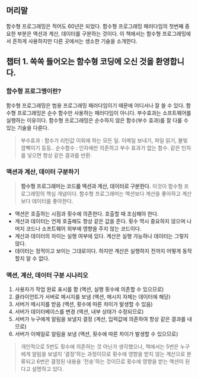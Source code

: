 ## 머리말

함수형 프로그래밍은 적어도 60년은 되었다.
함수형 프로그래밍 패러다임의 첫번째 중요한 부분은 액션과 계산, 데이터를 구분하는 것이다.
이 책에서는 함수형 프로그래밍에서 흔하게 사용하지만 다른 곳에서는 생소한 기술을 소개한다.

## 챕터 1. 쏙쏙 들어오는 함수형 코딩에 오신 것을 환영합니다.

### 함수형 프로그맹이란?

함수형 프로그래밍은 범용 프로그래밍 패러다임이기 때문에 어디서나 잘 쓸 수 있다. 함수형 프로그래밍은 순수 함수만 사용하는 패러다임이 아니다. 부수효과는 소프트웨어를 실행하는 이유이다. 함수형 프로그래밍은 순수하지 않은 함수(부수 효과)를 잘 다룰 수 있는 기술을 다룬다.

> 부수효과 : 함수가 리턴값 이외에 하는 모든 일. 이메일 보내기, 파일 읽기, 불빛 깜빡이기 등등..
> 순수함수 : 인자에만 의존하고 부수 효과가 없는 함수. 같은 인자를 넣으면 항상 같은 결과를 반환.

### 액션과 계산, 데이터 구분하기

> **함수형 프로그래머는 코드를 액션과 계산, 데이터로 구분한다.** 이것이 함수형 프로그래밍의 핵심 개념이다. 함수형 프로그래머는 액션보다 계산을 좋아하고 계산보다 데이터를 좋아한다.

- 액션은 호출하는 시점과 횟수에 의존한다. 호출할 때 조심해야 한다.
- 계산과 데이터는 언제 호출해도 항상 같은 값을 준다. 횟수 역시 중요하지 않으며 나머지 코드나 소프트웨어 외부에 영향을 주지 않는 코드이다.
- 계산과 데이터의 차이는 실행 여부에 있다. 계산은 실행 가능하나 데이터는 그렇지 않다.
- 데이터는 정적이고 보이는 그대로이다. 하지만 계산은 실행하지 전까지 어떻게 동작할지 알 수 없다.

### 액션, 계산, 데이터 구분 시나리오

1. 사용자가 작업 완료 표시를 함 (액션, 실행 횟수에 의존할 수 있으므로)
2. 클라이언트가 서버로 메시지를 보냄 (액션, 메시지 자체는 데이터에 해당)
3. 서버가 메시지를 받음 (액션, 횟수에 따른 차이가 발생할 수 있음)
4. 서버가 데이터베이스를 변경 (액션, 내부 상태가 수정되므로)
5. 서버가 누구에게 알림을 보낼지 결정 (계산, 입력값에 의존하여 항상 같은 결과를 내므로)
6. 서버가 이메일로 알림을 보냄 (액션, 횟수에 따른 차이가 발생할 수 있으므로)

> 개인적으로 5번도 횟수에 의존하는 것 아닌가 생각했으나, 책에서는 5번은 누구에게 알림을 보낼지 '결정'하는 과정이므로 횟수에 영향을 받지 않는 계산으로 분류되고 6번은 결정된 내용을 '전송'하는 것이므로 횟수에 영향을 받는 액션이 된다고 설명하고 있다.
